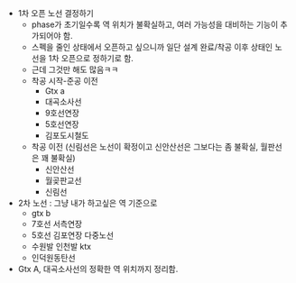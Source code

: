 - 1차 오픈 노선 결정하기
  - phase가 초기일수록 역 위치가 불확실하고, 여러 가능성을 대비하는 기능이 추가되어야 함. 
  - 스펙을 줄인 상태에서 오픈하고 싶으니까 일단 설계 완료/착공 이후 상태인 노선을 1차 오픈으로 정하기로 함.
  - 근데 그것만 해도 많음ㅋㅋ
  - 착공 시작-준공 이전
    - Gtx a
    - 대곡소사선
    - 9호선연장
    - 5호선연장
    - 김포도시철도
  - 착공 이전 (신림선은 노선이 확정이고 신안산선은 그보다는 좀 불확실, 월판선은 꽤 불확실)
    - 신안산선
    - 월곶판교선
    - 신림선
- 2차 노선 : 그냥 내가 하고싶은 역 기준으로
  - gtx b
  - 7호선 서측연장
  - 5호선 김포연장 다중노선
  - 수원발 인천발 ktx  
  - 인덕원동탄선
- Gtx A, 대곡소사선의 정확한 역 위치까지 정리함. 
